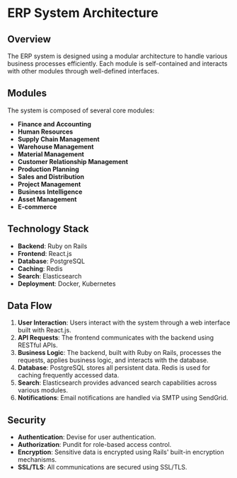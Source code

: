 # ERP System Architecture

## Overview
The ERP system is designed using a modular architecture to handle various business processes efficiently. Each module is self-contained and interacts with other modules through well-defined interfaces.

## Modules
The system is composed of several core modules:
- **Finance and Accounting**
- **Human Resources**
- **Supply Chain Management**
- **Warehouse Management**
- **Material Management**
- **Customer Relationship Management**
- **Production Planning**
- **Sales and Distribution**
- **Project Management**
- **Business Intelligence**
- **Asset Management**
- **E-commerce**

## Technology Stack
- **Backend**: Ruby on Rails
- **Frontend**: React.js
- **Database**: PostgreSQL
- **Caching**: Redis
- **Search**: Elasticsearch
- **Deployment**: Docker, Kubernetes

## Data Flow
1. **User Interaction**: Users interact with the system through a web interface built with React.js.
2. **API Requests**: The frontend communicates with the backend using RESTful APIs.
3. **Business Logic**: The backend, built with Ruby on Rails, processes the requests, applies business logic, and interacts with the database.
4. **Database**: PostgreSQL stores all persistent data. Redis is used for caching frequently accessed data.
5. **Search**: Elasticsearch provides advanced search capabilities across various modules.
6. **Notifications**: Email notifications are handled via SMTP using SendGrid.

## Security
- **Authentication**: Devise for user authentication.
- **Authorization**: Pundit for role-based access control.
- **Encryption**: Sensitive data is encrypted using Rails' built-in encryption mechanisms.
- **SSL/TLS**: All communications are secured using SSL/TLS.
